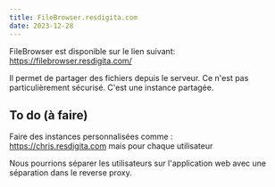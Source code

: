 ```yaml
---
title: FileBrowser.resdigita.com
date: 2023-12-28
---
```

FileBrowser est disponible sur le lien suivant:  
https://filebrowser.resdigita.com/

Il permet de partager des fichiers depuis le serveur. Ce n'est pas particulièrement sécurisé. C'est une instance partagée. 

## To do (à faire)

Faire des instances personnalisées comme :  
https://chris.resdigita.com
mais pour chaque utilisateur

Nous pourrions séparer les utilisateurs sur l'application web avec une séparation dans le reverse proxy.


